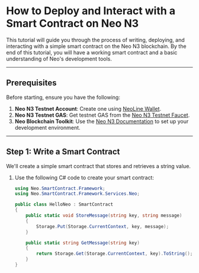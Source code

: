 # How to Deploy and Interact with a Smart Contract on Neo N3

This tutorial will guide you through the process of writing, deploying, and interacting with a simple smart contract on the Neo N3 blockchain. By the end of this tutorial, you will have a working smart contract and a basic understanding of Neo's development tools.

---

## Prerequisites

Before starting, ensure you have the following:
1. **Neo N3 Testnet Account**: Create one using [NeoLine Wallet](https://neoline.io/).
2. **Neo N3 Testnet GAS**: Get testnet GAS from the [Neo N3 Testnet Faucet](https://neowish.ngd.network/).
3. **Neo Blockchain Toolkit**: Use the [Neo N3 Documentation](https://docs.neo.org/docs/en-us/index.html) to set up your development environment.

---

## Step 1: Write a Smart Contract

We'll create a simple smart contract that stores and retrieves a string value.

1. Use the following C# code to create your smart contract:
   ```csharp
   using Neo.SmartContract.Framework;
   using Neo.SmartContract.Framework.Services.Neo;

   public class HelloNeo : SmartContract
   {
       public static void StoreMessage(string key, string message)
       {
           Storage.Put(Storage.CurrentContext, key, message);
       }

       public static string GetMessage(string key)
       {
           return Storage.Get(Storage.CurrentContext, key).ToString();
       }
   }
